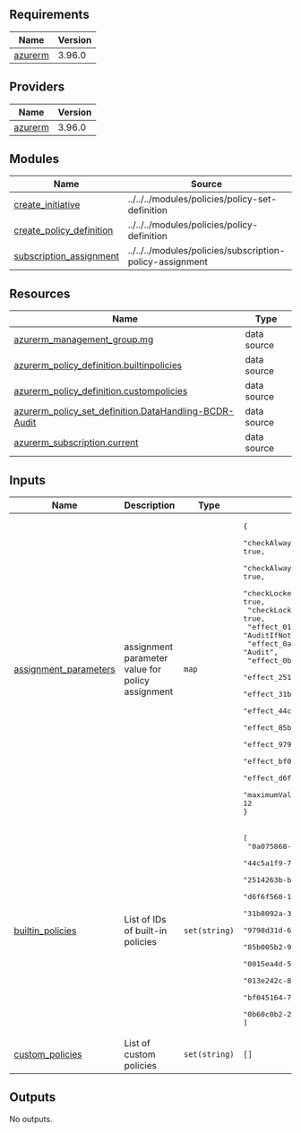 <!-- BEGIN_TF_DOCS -->
## Requirements

| Name | Version |
|------|---------|
| <a name="requirement_azurerm"></a> [azurerm](#requirement\_azurerm) | 3.96.0 |

## Providers

| Name | Version |
|------|---------|
| <a name="provider_azurerm"></a> [azurerm](#provider\_azurerm) | 3.96.0 |

## Modules

| Name | Source | Version |
|------|--------|---------|
| <a name="module_create_initiative"></a> [create\_initiative](#module\_create\_initiative) | ../../../modules/policies/policy-set-definition | n/a |
| <a name="module_create_policy_definition"></a> [create\_policy\_definition](#module\_create\_policy\_definition) | ../../../modules/policies/policy-definition | n/a |
| <a name="module_subscription_assignment"></a> [subscription\_assignment](#module\_subscription\_assignment) | ../../../modules/policies/subscription-policy-assignment | n/a |

## Resources

| Name | Type |
|------|------|
| [azurerm_management_group.mg](https://registry.terraform.io/providers/hashicorp/azurerm/3.96.0/docs/data-sources/management_group) | data source |
| [azurerm_policy_definition.builtinpolicies](https://registry.terraform.io/providers/hashicorp/azurerm/3.96.0/docs/data-sources/policy_definition) | data source |
| [azurerm_policy_definition.custompolicies](https://registry.terraform.io/providers/hashicorp/azurerm/3.96.0/docs/data-sources/policy_definition) | data source |
| [azurerm_policy_set_definition.DataHandling-BCDR-Audit](https://registry.terraform.io/providers/hashicorp/azurerm/3.96.0/docs/data-sources/policy_set_definition) | data source |
| [azurerm_subscription.current](https://registry.terraform.io/providers/hashicorp/azurerm/3.96.0/docs/data-sources/subscription) | data source |

## Inputs

| Name | Description | Type | Default | Required |
|------|-------------|------|---------|:--------:|
| <a name="input_assignment_parameters"></a> [assignment\_parameters](#input\_assignment\_parameters) | assignment parameter value for policy assignment | `map` | <pre>{<br>  "checkAlwaysOnSoftDeleteOnly_31b8092a36b8434b9af75ec844364148": true,<br>  "checkAlwaysOnSoftDeleteOnly_9798d31d60284dee864346102185c016": true,<br>  "checkLockedImmutabilityOnly_d6f6f56014b749a49fc8d2c3a9807868": true,<br>  "checkLockedImmutabiltyOnly_2514263bbc0d4b06ac3ef262c0979018": true,<br>  "effect_013e242c8828497087b3ab247555486d": "AuditIfNotExists",<br>  "effect_0a0758684c2642ef914c5bc007359560": "Audit",<br>  "effect_0b60c0b22dc24e1cb5c9abbed971de53": "Audit",<br>  "effect_2514263bbc0d4b06ac3ef262c0979018": "Audit",<br>  "effect_31b8092a36b8434b9af75ec844364148": "Audit",<br>  "effect_44c5a1f97ef64c38880c273e8f7a3c24": "Audit",<br>  "effect_85b005b295fc4953b9cbf9ee6427c754": "Audit",<br>  "effect_9798d31d60284dee864346102185c016": "Audit",<br>  "effect_bf04516479ba42158f95f8048dc1780b": "Audit",<br>  "effect_d6f6f56014b749a49fc8d2c3a9807868": "Audit",<br>  "maximumValidityInMonths_0a0758684c2642ef914c5bc007359560": 12<br>}</pre> | no |
| <a name="input_builtin_policies"></a> [builtin\_policies](#input\_builtin\_policies) | List of IDs of built-in policies | `set(string)` | <pre>[<br>  "0a075868-4c26-42ef-914c-5bc007359560",<br>  "44c5a1f9-7ef6-4c38-880c-273e8f7a3c24",<br>  "2514263b-bc0d-4b06-ac3e-f262c0979018",<br>  "d6f6f560-14b7-49a4-9fc8-d2c3a9807868",<br>  "31b8092a-36b8-434b-9af7-5ec844364148",<br>  "9798d31d-6028-4dee-8643-46102185c016",<br>  "85b005b2-95fc-4953-b9cb-f9ee6427c754",<br>  "0015ea4d-51ff-4ce3-8d8c-f3f8f0179a56",<br>  "013e242c-8828-4970-87b3-ab247555486d",<br>  "bf045164-79ba-4215-8f95-f8048dc1780b",<br>  "0b60c0b2-2dc2-4e1c-b5c9-abbed971de53"<br>]</pre> | no |
| <a name="input_custom_policies"></a> [custom\_policies](#input\_custom\_policies) | List of custom policies | `set(string)` | `[]` | no |

## Outputs

No outputs.
<!-- END_TF_DOCS -->